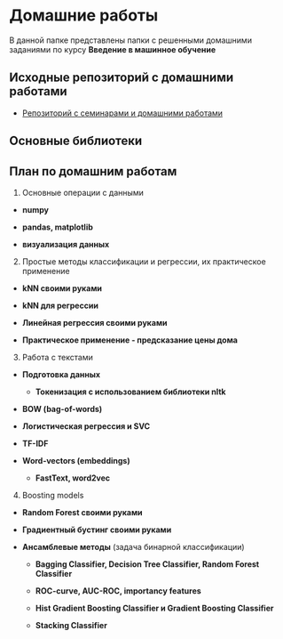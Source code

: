 # Домашние работы

В данной папке представлены папки с решенными домашними заданиями по курсу **Введение в машинное обучение**

## Исходные репозиторий c домашними работами

* [Репозиторий с семинарами и домашними работами](https://github.com/KovalevEvgeny/minor2020-iad4)

## Основные библиотеки


## План по домашним работам

1. Основные операции с данными

  - **numpy**
  
  - **pandas, matplotlib**
  
  - **визуализация данных**

2. Простые методы классификации и регрессии, их практическое применение
  
  - **kNN своими руками**
   
  - **kNN для регрессии**
   
  - **Линейная регрессия своими руками**
   
  - **Практическое применение - предсказание цены дома**

3. Работа с текстами

  - **Подготовка данных**
    
    - **Токенизация с использованием библиотеки nltk**
  
  - **BOW (bag-of-words)**
  
  - **Логистическая регрессия и SVC**
  
  - **TF-IDF**
  
  - **Word-vectors (embeddings)**
    
    - **FastText, word2vec**

4. Boosting models

  - **Random Forest своими руками**
  
  - **Градиентный бустинг своими руками**
  
  - **Ансамблевые методы** (задача бинарной классификации)
  
    - **Bagging Classifier, Decision Tree Classifier, Random Forest Classifier**
    
    - **ROC-curve, AUC-ROC, importancу features**
    
    - **Hist Gradient Boosting Classifier и Gradient Boosting Classifier**
    
    - **Stacking Classifier**
    
  
  

